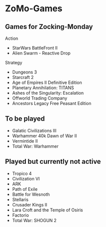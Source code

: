 # ZoMo-Games

## Games for Zocking-Monday

Action

- StarWars BattleFront II
- Alien Swarm - Reactive Drop

Strategy

- Dungeons 3
- Starcraft 2
- Age of Empires II Definitive Edition
- Planetary Annihilation: TITANS
- Ashes of the Singularity: Escalation
- Offworld Trading Company
- Ancestors Legacy Free Peasant Edition

## To be played

- Galatic Civilizations III
- Warhammer 40k Dawn of War II
- Vermintide II
- Total War: Warhammer

## Played but currently not active

- Tropico 4
- Civilization VI
- ARK
- Path of Exile
- Battle for Wesnoth
- Stellaris
- Crusader Kings II
- Lara Croft and the Temple of Osiris
- Factorio
- Total War: SHOGUN 2
